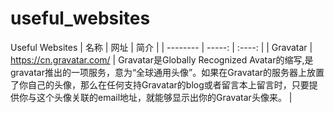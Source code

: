 # useful_websites
Useful Websites
| 名称        | 网址   |  简介  |
| --------   | -----:  | :----:  |
| Gravatar     | https://cn.gravatar.com/ |   Gravatar是Globally Recognized Avatar的缩写,是gravatar推出的一项服务，意为“全球通用头像”。如果在Gravatar的服务器上放置了你自己的头像，那么在任何支持Gravatar的blog或者留言本上留言时，只要提供你与这个头像关联的email地址，就能够显示出你的Gravatar头像来。     |
